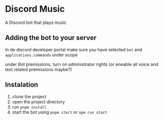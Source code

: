 # Discord Music

A Discord bot that plays music

## Adding the bot to your server

In de discord developer portal make sure you have selected `bot` and `applications.commands` under scope

under Bot premissions, turn on administrator rights (or eneable all voice and text related premissions maybe?)

## Instalation

1. clone the project
2. open the project directory
3. run `pnpm install`
4. start the bot using `pnpm start` or `npm run start`
